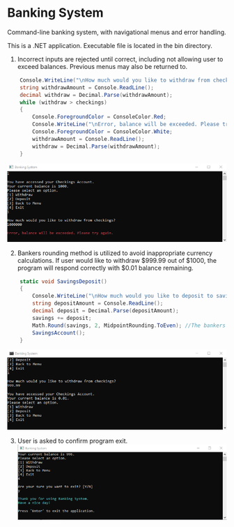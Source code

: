 # Banking System
Command-line banking system, with navigational menus and error handling.

This is a .NET application. Executable file is located in the bin directory.

1. Incorrect inputs are rejected until correct, including not allowing user to exceed balances. Previous menus may also be returned to.
```csharp
    Console.WriteLine("\nHow much would you like to withdraw from checkings?");
    string withdrawAmount = Console.ReadLine();
    decimal withdraw = Decimal.Parse(withdrawAmount);
    while (withdraw > checkings)
    {
        Console.ForegroundColor = ConsoleColor.Red;
        Console.WriteLine("\nError, balance will be exceeded. Please try again.");
        Console.ForegroundColor = ConsoleColor.White;
        withdrawAmount = Console.ReadLine();
        withdraw = Decimal.Parse(withdrawAmount);
    }
```
![Error Message](error-message.png)

2. Bankers rounding method is utilized to avoid inappropriate currency calculations.
If user would like to withdraw $999.99 out of $1000, the program will respond correctly with $0.01 balance remaining.
```csharp
    static void SavingsDeposit()
    {
        Console.WriteLine("\nHow much would you like to deposit to savings?");
        string depositAmount = Console.ReadLine();
        decimal deposit = Decimal.Parse(depositAmount);
        savings += deposit;
        Math.Round(savings, 2, MidpointRounding.ToEven); //The bankers rounding method
        SavingsAccount();
    }
```
![Bankers Rounding Method](bankers-rounding.png)

3. User is asked to confirm program exit.
![Exiting Program](exit-program.png)
